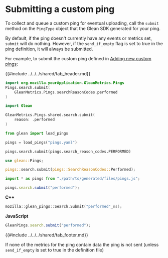 # Submitting a custom ping

To collect and queue a custom ping for eventual uploading, call the `submit` method on the `PingType` object that the Glean SDK generated for your ping.

By default, if the ping doesn't currently have any events or metrics set, `submit` will do nothing.  However, if the `send_if_empty` flag is set to true in the ping definition, it will always be submitted.

For example, to submit the custom ping defined in [Adding new custom pings](../../user/pings/custom.md#defining-a-custom-ping):

{{#include ../../../shared/tab_header.md}}

<div data-lang="Kotlin" class="tab">

```kotlin
import org.mozilla.yourApplication.GleanMetrics.Pings
Pings.search.submit(
    GleanMetrics.Pings.searchReasonCodes.performed
)
```

</div>

<div data-lang="Java" class="tab"></div>

<div data-lang="Swift" class="tab">

```swift
import Glean

GleanMetrics.Pings.shared.search.submit(
    reason: .performed
)
```

</div>

<div data-lang="Python" class="tab">

```Python
from glean import load_pings

pings = load_pings("pings.yaml")

pings.search.submit(pings.search_reason_codes.PERFORMED)
```

</div>

<div data-lang="Rust" class="tab">

```Rust
use glean::Pings;

pings::search.submit(pings::SearchReasonCodes::Performed);
```

</div>

<div data-lang="Javascript" class="tab">

```js
import * as pings from "./path/to/generated/files/pings.js";

pings.search.submit("performed");
```
</div>

<div data-lang="Firefox Desktop" class="tab">

**C++**

```cpp
mozilla::glean_pings::Search.Submit("performed"_ns);
```

**JavaScript**

```js
GleanPings.search.submit("performed");
```

</div>

{{#include ../../../shared/tab_footer.md}}

If none of the metrics for the ping contain data the ping is not sent (unless `send_if_empty` is set to true in the definition file)
